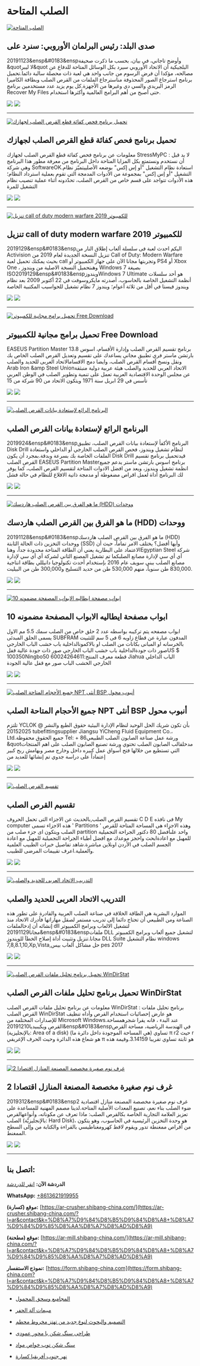 # الصلب المتاحة

<a href="https://swt.shibang-china.com/?n=lxq&l=ar&img&k=%D8%A7%D9%84%D8%B5%D9%84%D8%A8+%D8%A7%D9%84%D9%85%D8%AA%D8%A7%D8%AD%D8%A9" target="_blank">![الصلب المتاحة](http://static.shibang-china.com/all-800x300/215.jpg)</a>

## صدى البلد: رئيس البرلمان الأوروبي: سنرد على
20191123&ensp&#0183&enspوأوضح تاجاني، في بيان، بحسب ما ذكرت صحيفة &quotلا ليبر&quot البلجيكية أن الاتحاد الأوروبي سيرد بكل الوسائل المتاحة للدفاع عن مصالحه، مؤكدا أن فرض الرسوم من جانب واحد هي لعبة ذات محصلة سالبة دائما.تحميل برنامج استرجاع الصور المحذوفة مناسترجاع الملفات من القرص الصلب وبطافة الكاميرا الرمز البريدي والسي دي وغيرها من الأجهزة.كل يوم يزيد عدد مستخدمين برنامج Recover My Files حتى أصبح من أهم البرامج العالمية وأكثرها استخدام.


<a href="https://whatsapp.shibangsoft.com/WhatsApp.php" target="_blank" title="WhatsApp">![](http://static.shibang-china.com/icon/whatsapp.png)</a> <a href="https://swt.shibang-china.com/?n=lxq&l=ar&icon&k=%D8%A7%D9%84%D8%B5%D9%84%D8%A8+%D8%A7%D9%84%D9%85%D8%AA%D8%A7%D8%AD%D8%A9" target="_blank">![](http://static.shibang-china.com/icon/chat-ar.png)</a>

---

<a href="https://swt.shibang-china.com/?n=lxq&l=ar&img&k=%D8%A7%D9%84%D8%B5%D9%84%D8%A8+%D8%A7%D9%84%D9%85%D8%AA%D8%A7%D8%AD%D8%A9" target="_blank">![تحميل برنامج فحص كفائة قطع القرص الصلب لجهازك](http://static.shibang-china.com/all-800x300/1349.jpg)</a>

## تحميل برنامج فحص كفائة قطع القرص الصلب لجهازك
معلومات عن برنامج فحص كفائة قطع القرص الصلب لجهازك StressMyPC : لا بد قبل أن نستخدم ونستمتع بكل المزايا المتاحة داخل البرنامج من معرفة مطور هذا البرنامج وهي شركة SoftwareOK.استعادة نظام التشغيل "أو إس إكس" بوضعه الأصلييتميّز نظام التشغيل "أو إس إكس" بمجموعة من الأدوات المدمجة التي تقوم بعملية استرداد النظام؛ هذه الأدوات تتواجد على قسم خاص من القرص الصلب، تحدّدونه أثناء عملية تنصيب نظام التشغيل للمرة


<a href="https://whatsapp.shibangsoft.com/WhatsApp.php" target="_blank" title="WhatsApp">![](http://static.shibang-china.com/icon/whatsapp.png)</a> <a href="https://swt.shibang-china.com/?n=lxq&l=ar&icon&k=%D8%A7%D9%84%D8%B5%D9%84%D8%A8+%D8%A7%D9%84%D9%85%D8%AA%D8%A7%D8%AD%D8%A9" target="_blank">![](http://static.shibang-china.com/icon/chat-ar.png)</a>

---

<a href="https://swt.shibang-china.com/?n=lxq&l=ar&img&k=%D8%A7%D9%84%D8%B5%D9%84%D8%A8+%D8%A7%D9%84%D9%85%D8%AA%D8%A7%D8%AD%D8%A9" target="_blank">![تنزيل call of duty modern warfare 2019 للكمبيوتر](http://static.shibang-china.com/all-800x300/718.jpg)</a>

## تنزيل call of duty modern warfare 2019 للكمبيوتر
2019129&ensp&#0183&enspاليكم احدث لعبة فى سلسلة ألعاب إطلاق النار من Activision تنزيل النسخة الجديدة لعام 2019 من Call of Duty: Modern Warfare بحيث يمكنك تحميل لعبة call وتجربتها مجانا الآن على جهاز الكمبيوتر أو PS4 أو Xbox One ، وهىتحميل النسخة الاصلية من ويندوز Windows 7 بصيغة ISO2019129&ensp&#0183&enspويندوزWindows 7 Ultimate هو أحد سلسلات أنظمة التشغيل الخاصة بالحاسوب، أصدرته مايكروسوفت في 22 أكتوبر 2009 بعد نظام ويندوز فيستا في أقل من ثلاثة أعوام؛ ويندوز 7 نظام تشغيل للحواسيب المكتبية الخاصة


<a href="https://whatsapp.shibangsoft.com/WhatsApp.php" target="_blank" title="WhatsApp">![](http://static.shibang-china.com/icon/whatsapp.png)</a> <a href="https://swt.shibang-china.com/?n=lxq&l=ar&icon&k=%D8%A7%D9%84%D8%B5%D9%84%D8%A8+%D8%A7%D9%84%D9%85%D8%AA%D8%A7%D8%AD%D8%A9" target="_blank">![](http://static.shibang-china.com/icon/chat-ar.png)</a>

---

<a href="https://swt.shibang-china.com/?n=lxq&l=ar&img&k=%D8%A7%D9%84%D8%B5%D9%84%D8%A8+%D8%A7%D9%84%D9%85%D8%AA%D8%A7%D8%AD%D8%A9" target="_blank">![تحميل برامج مجانية للكمبيوتر Free Download](http://static.shibang-china.com/all-800x300/133.jpg)</a>

## تحميل برامج مجانية للكمبيوتر Free Download
EASEUS Partition Master 13.8 برنامج تقسيم القرص الصلب وإدارة الأقسام، اسوس بارتشن ماستر فري تطبيق مجاني يساعدك على تقسيم وتعديل القرص الصلب الخاص بك ونقل ونسخ أقسام القرص الصلب، وايضا دمج الاقسامالاتحاد العربى للحديد والصلب Arab Iron &amp Steel Unionالاتحاد العربي للحديد والصلب هيئة عربية دولية منبثقة عن مجلس الوحدة الاقتصادية العربية تعمل على تنمية وتطوير الصلب في الوطن العربي تأسس في 29 ابريل سنة 1971 ويتكون الاتحاد من 90 شركة من 15


<a href="https://whatsapp.shibangsoft.com/WhatsApp.php" target="_blank" title="WhatsApp">![](http://static.shibang-china.com/icon/whatsapp.png)</a> <a href="https://swt.shibang-china.com/?n=lxq&l=ar&icon&k=%D8%A7%D9%84%D8%B5%D9%84%D8%A8+%D8%A7%D9%84%D9%85%D8%AA%D8%A7%D8%AD%D8%A9" target="_blank">![](http://static.shibang-china.com/icon/chat-ar.png)</a>

---

<a href="https://swt.shibang-china.com/?n=lxq&l=ar&img&k=%D8%A7%D9%84%D8%B5%D9%84%D8%A8+%D8%A7%D9%84%D9%85%D8%AA%D8%A7%D8%AD%D8%A9" target="_blank">![البرنامج الرائع لإستعادة بيانات القرص الصلب](http://static.shibang-china.com/all-800x300/246.jpg)</a>

## البرنامج الرائع لإستعادة بيانات القرص الصلب
2019924&ensp&#0183&enspالبرنامج الأكفأ لإستعادة بيانات القرص الصلب، تطبيق Disk Drill لنظام تشغيل ويندوز، فحص القرص الصلب الخارجي أو الداخلي واستعادة الملفات الخاصة بك بسرعة وبدقة.بمجرد أن يكون Disk Drill قيدتحميل برنامج تقسيم القرص الصلب EASEUS Partition Masterبرنامج اسوس بارتشن ماستر يدعم جميع انظمة تشغيل ويندوز، ويعد من افضل الادوات المتاحة لتقسيم القرص الصلب، كما يوفر لك البرنامج أداة لعمل اقراص مضغوطة أو مدمجة ذاتية الاقلاع للنظام في حالة فشل


<a href="https://whatsapp.shibangsoft.com/WhatsApp.php" target="_blank" title="WhatsApp">![](http://static.shibang-china.com/icon/whatsapp.png)</a> <a href="https://swt.shibang-china.com/?n=lxq&l=ar&icon&k=%D8%A7%D9%84%D8%B5%D9%84%D8%A8+%D8%A7%D9%84%D9%85%D8%AA%D8%A7%D8%AD%D8%A9" target="_blank">![](http://static.shibang-china.com/icon/chat-ar.png)</a>

---

<a href="https://swt.shibang-china.com/?n=lxq&l=ar&img&k=%D8%A7%D9%84%D8%B5%D9%84%D8%A8+%D8%A7%D9%84%D9%85%D8%AA%D8%A7%D8%AD%D8%A9" target="_blank">![ما هو الفرق بين القرص الصلب هاردسك (HDD) ووحدات](http://static.shibang-china.com/all-800x300/252.jpg)</a>

## ما هو الفرق بين القرص الصلب هاردسك (HDD) ووحدات
20191128&ensp&#0183&enspما هو الفرق بين القرص الصلب هاردسك (HDD) ووحدات التخزين ذات الحالة الثابتة (SSD) وأيها أفضل؟ يختلف الامر تماماً، حيث أن الاعتماد على البطارية يعني أن الطاقة المتاحة محدودة جداً، وهناEgyptian Steel شركة أي أي سي لإدارة مصانع الصلبكما تم تشغيل المصنع الثاني لشركة أي أي سي لإدارة مصانع الصلب ببني سويف عام 2016 بإستخدام أحدث تكنولوجيا دانيللي بطاقة انتاجية 830,000 طن سنوياً، منهم 530,000 طن من حديد التسليح و300,000 طن من البيليت.


<a href="https://whatsapp.shibangsoft.com/WhatsApp.php" target="_blank" title="WhatsApp">![](http://static.shibang-china.com/icon/whatsapp.png)</a> <a href="https://swt.shibang-china.com/?n=lxq&l=ar&icon&k=%D8%A7%D9%84%D8%B5%D9%84%D8%A8+%D8%A7%D9%84%D9%85%D8%AA%D8%A7%D8%AD%D8%A9" target="_blank">![](http://static.shibang-china.com/icon/chat-ar.png)</a>

---

<a href="https://swt.shibang-china.com/?n=lxq&l=ar&img&k=%D8%A7%D9%84%D8%B5%D9%84%D8%A8+%D8%A7%D9%84%D9%85%D8%AA%D8%A7%D8%AD%D8%A9" target="_blank">![ابواب مصفحة ايطاليه الابواب المصفحة مضمونه 10](http://static.shibang-china.com/all-800x300/278.jpg)</a>

## ابواب مصفحة ايطاليه الابواب المصفحة مضمونه 10
ابواب مصفحه يتم تركيبه بواسطه عدد 2 حلق خاص من الصلب سمك 5.5 مم الاول يسمى الحلق المبدئى SUBFRAM المدفون عبارة عن قطاع زاويه 6 فى 5 سم للتثبيت بالخرسانه او المبانى بكانات من الصلب او بالاكمونالداخلية باب خشب الباب الخارجي صور ذات جودةالداخلية باب خشب الباب الخارجي صور ذات جودة عالية قفلUS $ 100350Ningbo50 قطعة معرف المنتج:60024264611 Jiahua الباب الداخلي الخارجي الخشب الباب صور مع قفل عالية الجودة


<a href="https://whatsapp.shibangsoft.com/WhatsApp.php" target="_blank" title="WhatsApp">![](http://static.shibang-china.com/icon/whatsapp.png)</a> <a href="https://swt.shibang-china.com/?n=lxq&l=ar&icon&k=%D8%A7%D9%84%D8%B5%D9%84%D8%A8+%D8%A7%D9%84%D9%85%D8%AA%D8%A7%D8%AD%D8%A9" target="_blank">![](http://static.shibang-china.com/icon/chat-ar.png)</a>

---

<a href="https://swt.shibang-china.com/?n=lxq&l=ar&img&k=%D8%A7%D9%84%D8%B5%D9%84%D8%A8+%D8%A7%D9%84%D9%85%D8%AA%D8%A7%D8%AD%D8%A9" target="_blank">![جميع الأحجام المتاحة الصلب NPT أنثى BSP أنبوب محول](http://static.shibang-china.com/all-800x300/1302.jpg)</a>

## جميع الأحجام المتاحة الصلب NPT أنثى BSP أنبوب محول
تلتزم YCLOK بأن تكون شريك الحل الوحيد لنظام الإدارة البيئية حقوق الطبع والنشر @ 20152025 tubefittingsupplier Jiangsu YiCheng Fluid Equipment Co.، Ltd.جميع الحقوق محفوظة Tel: + 86ورشة عمل صناعة الصابون الصلب الطبيعي &quotمدخلقالب الصابون الصلب تحتوي ورشة تصنيع الصابون الصلب على اهم المنتجات التي تستطيع من خلالها فتح أسواق عمل كبيره داخل وخارج مصر وبهامش ربح كبير إعتماداً على دراسة جدوي تم إنشائها للعديد من


<a href="https://whatsapp.shibangsoft.com/WhatsApp.php" target="_blank" title="WhatsApp">![](http://static.shibang-china.com/icon/whatsapp.png)</a> <a href="https://swt.shibang-china.com/?n=lxq&l=ar&icon&k=%D8%A7%D9%84%D8%B5%D9%84%D8%A8+%D8%A7%D9%84%D9%85%D8%AA%D8%A7%D8%AD%D8%A9" target="_blank">![](http://static.shibang-china.com/icon/chat-ar.png)</a>

---

<a href="https://swt.shibang-china.com/?n=lxq&l=ar&img&k=%D8%A7%D9%84%D8%B5%D9%84%D8%A8+%D8%A7%D9%84%D9%85%D8%AA%D8%A7%D8%AD%D8%A9" target="_blank">![تقسيم القرص الصلب](http://static.shibang-china.com/all-800x300/159.jpg)</a>

## تقسيم القرص الصلب
تقسيم القرص الصلب,بالحديث عن الاجزاء التى تحمل الحروف C D E فى نافذه My computer هذه الاجزاء تسمى ' Partitions ' وهذه الاجزاء هى المساحة المتاحة للقرص الصلب ويتكون اى جزء صلب من partition واحد علىأفضل 80 دكتور الجراحة التجميلية للمهبل مع اعادةابحث واحجز موعدك مع افضل أطباء الجراحة التجميلية للمهبل مع اعادة الجسم الصلب في الأردن اونلاين مباشرة.شاهد تفاصيل خبرات الطبيب العلمية والعملية.اعرف تقييمات المرضى للطبيب.


<a href="https://whatsapp.shibangsoft.com/WhatsApp.php" target="_blank" title="WhatsApp">![](http://static.shibang-china.com/icon/whatsapp.png)</a> <a href="https://swt.shibang-china.com/?n=lxq&l=ar&icon&k=%D8%A7%D9%84%D8%B5%D9%84%D8%A8+%D8%A7%D9%84%D9%85%D8%AA%D8%A7%D8%AD%D8%A9" target="_blank">![](http://static.shibang-china.com/icon/chat-ar.png)</a>

---

<a href="https://swt.shibang-china.com/?n=lxq&l=ar&img&k=%D8%A7%D9%84%D8%B5%D9%84%D8%A8+%D8%A7%D9%84%D9%85%D8%AA%D8%A7%D8%AD%D8%A9" target="_blank">![التدريب الاتحاد العربى للحديد والصلب](http://static.shibang-china.com/all-800x300/384.jpg)</a>

## التدريب الاتحاد العربى للحديد والصلب
الموارد البشرية هي الطاقة الخلاقة في صناعة الصلب العربية والقادرة على تطور هذه الصناعة ومن الطبيعي أن تحتاج دائما إلى تدريب مستمر لصقل مهاراتها فأدرك الاتحاد منذ إنشائه أن إدخالملفات dll لتشغيل الالعاب وبرامج الكمبيوتر مجانا20191129&ensp&#0183&enspملفات DLL لتشغيل جميع ألعاب وبرامج الكمبيوتر مجانا.تنزيل وتثبيت أداة إصلاح الخطآ للويندوز DLL Suite نظام التشغيل windows 7,8,8.1,10,Xp,Vista,حل مشاكل ألعاب بيس pes 2017


<a href="https://whatsapp.shibangsoft.com/WhatsApp.php" target="_blank" title="WhatsApp">![](http://static.shibang-china.com/icon/whatsapp.png)</a> <a href="https://swt.shibang-china.com/?n=lxq&l=ar&icon&k=%D8%A7%D9%84%D8%B5%D9%84%D8%A8+%D8%A7%D9%84%D9%85%D8%AA%D8%A7%D8%AD%D8%A9" target="_blank">![](http://static.shibang-china.com/icon/chat-ar.png)</a>

---

<a href="https://swt.shibang-china.com/?n=lxq&l=ar&img&k=%D8%A7%D9%84%D8%B5%D9%84%D8%A8+%D8%A7%D9%84%D9%85%D8%AA%D8%A7%D8%AD%D8%A9" target="_blank">![تحميل برنامج تحليل ملفات القرص الصلب WinDirStat](http://static.shibang-china.com/all-800x300/1342.jpg)</a>

## تحميل برنامج تحليل ملفات القرص الصلب WinDirStat
معلومات عن برنامج تحليل ملفات القرص الصلب WinDirStat : برنامج تحليل ملفات القرص الصلب WinDirStat هو عارض إحصائيات استخدام القرص وأداه تنظيف للإصدارات المختلفة من Microsoft Windows.عند البدء ، فانه يقرا شجرهمساحة القرص ويكيبيديا20191210&ensp&#0183&enspفي الهندسة الرياضية، مساحة القرص (بالإنجليزية: Area of a disk) (هي المساحة الموجودة داخل دائرة ما) تساوي π r2 حيث r هو شعاع هذه الدائرة وحيث الحرف الإغريقي π هو ثابتة تساوي تقريبا 3.14159.وقيمة هذه


<a href="https://whatsapp.shibangsoft.com/WhatsApp.php" target="_blank" title="WhatsApp">![](http://static.shibang-china.com/icon/whatsapp.png)</a> <a href="https://swt.shibang-china.com/?n=lxq&l=ar&icon&k=%D8%A7%D9%84%D8%B5%D9%84%D8%A8+%D8%A7%D9%84%D9%85%D8%AA%D8%A7%D8%AD%D8%A9" target="_blank">![](http://static.shibang-china.com/icon/chat-ar.png)</a>

---

<a href="https://swt.shibang-china.com/?n=lxq&l=ar&img&k=%D8%A7%D9%84%D8%B5%D9%84%D8%A8+%D8%A7%D9%84%D9%85%D8%AA%D8%A7%D8%AD%D8%A9" target="_blank">![2 غرف نوم صغيرة مخصصة المصنعة المنازل اقتصادا](http://static.shibang-china.com/all-800x300/577.jpg)</a>

## 2 غرف نوم صغيرة مخصصة المصنعة المنازل اقتصادا
2019312&ensp&#0183&ensp2 غرف نوم صغيرة مخصصة المصنعة منازل اقتصادية ضوء الصلب بناء نعم، تصنيع المعدات الأصلية المتاحة.لدينا مصمم المهنية للمساعدة على تعزيز العلامة التجارية الخاصة بكالقرص الصلب: ماذا تعرف عن مكوناته، وأنواعهالقرص الصلب (بالإنجليزيَّة: Hard Disk)، هو وحدة التخزين الرئيسية في الحاسوب، وهو يتكون من أقراص ممغنطة تدور ويقوم لاقط كهرومغناطيسي بالقراءة والكتابة من وإلى السطح الممغنط.


<a href="https://whatsapp.shibangsoft.com/WhatsApp.php" target="_blank" title="WhatsApp">![](http://static.shibang-china.com/icon/whatsapp.png)</a> <a href="https://swt.shibang-china.com/?l=ar&icon&k=%D8%A7%D9%84%D8%B5%D9%84%D8%A8+%D8%A7%D9%84%D9%85%D8%AA%D8%A7%D8%AD%D8%A9" target="_blank">![](http://static.shibang-china.com/icon/chat-ar.png)</a>

---
## اتصل بنا:

**الدردشة الآن:** [انقر للدردشة](https://swt.shibang-china.com?l=ar&contact&k=%D8%A7%D9%84%D8%B5%D9%84%D8%A8+%D8%A7%D9%84%D9%85%D8%AA%D8%A7%D8%AD%D8%A9)

**WhatsApp:**  [+8613621919955](https://whatsapp.shibangsoft.com/WhatsApp.php)

**موقع (كسارة):** [https://ar-crusher.shibang-china.com/](https://ar-crusher.shibang-china.com/?l=ar&contact&k=%D8%A7%D9%84%D8%B5%D9%84%D8%A8+%D8%A7%D9%84%D9%85%D8%AA%D8%A7%D8%AD%D8%A9)

**موقع (مطحنة):** [https://ar-mill.shibang-china.com/](https://ar-mill.shibang-china.com/?l=ar&contact&k=%D8%A7%D9%84%D8%B5%D9%84%D8%A8+%D8%A7%D9%84%D9%85%D8%AA%D8%A7%D8%AD%D8%A9)

**نموذج الاستفسار:** [https://form.shibang-china.com](https://form.shibang-china.com?l=ar&contact&k=%D8%A7%D9%84%D8%B5%D9%84%D8%A8+%D8%A7%D9%84%D9%85%D8%AA%D8%A7%D8%AD%D8%A9)

* [المجاميع وسحق المحمول](../44/%D8%A7%D9%84%D9%85%D8%AC%D8%A7%D9%85%D9%8A%D8%B9%20%D9%88%D8%B3%D8%AD%D9%82%20%D8%A7%D9%84%D9%85%D8%AD%D9%85%D9%88%D9%84.md)

* [مبيعات آلة الحفر](../43/%D9%85%D8%A8%D9%8A%D8%B9%D8%A7%D8%AA%20%D8%A2%D9%84%D8%A9%20%D8%A7%D9%84%D8%AD%D9%81%D8%B1.md)

* [التصميم والبحوث لنوع جديد من تهتز مخروط محطم](../42/%D8%A7%D9%84%D8%AA%D8%B5%D9%85%D9%8A%D9%85%20%D9%88%D8%A7%D9%84%D8%A8%D8%AD%D9%88%D8%AB%20%D9%84%D9%86%D9%88%D8%B9%20%D8%AC%D8%AF%D9%8A%D8%AF%20%D9%85%D9%86%20%D8%AA%D9%87%D8%AA%D8%B2%20%D9%85%D8%AE%D8%B1%D9%88%D8%B7%20%D9%85%D8%AD%D8%B7%D9%85.md)

* [طراحی سنگ شکن با محور عمودی](../41/%D8%B7%D8%B1%D8%A7%D8%AD%DB%8C%20%D8%B3%D9%86%DA%AF%20%D8%B4%DA%A9%D9%86%20%D8%A8%D8%A7%20%D9%85%D8%AD%D9%88%D8%B1%20%D8%B9%D9%85%D9%88%D8%AF%DB%8C.md)

* [سنگ شکن توپ خواص مواد](../41/%D8%B3%D9%86%DA%AF%20%D8%B4%DA%A9%D9%86%20%D8%AA%D9%88%D9%BE%20%D8%AE%D9%88%D8%A7%D8%B5%20%D9%85%D9%88%D8%A7%D8%AF.md)

* [نهر جنوب أفريقيا كسارة](../42/%D9%86%D9%87%D8%B1%20%D8%AC%D9%86%D9%88%D8%A8%20%D8%A3%D9%81%D8%B1%D9%8A%D9%82%D9%8A%D8%A7%20%D9%83%D8%B3%D8%A7%D8%B1%D8%A9.md)